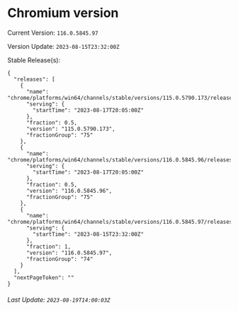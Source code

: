 # Chromium version

Current Version: `116.0.5845.97`

Version Update: `2023-08-15T23:32:00Z`

Stable Release(s):
```
{
  "releases": [
    {
      "name": "chrome/platforms/win64/channels/stable/versions/115.0.5790.173/releases/1692302700",
      "serving": {
        "startTime": "2023-08-17T20:05:00Z"
      },
      "fraction": 0.5,
      "version": "115.0.5790.173",
      "fractionGroup": "75"
    },
    {
      "name": "chrome/platforms/win64/channels/stable/versions/116.0.5845.96/releases/1692302700",
      "serving": {
        "startTime": "2023-08-17T20:05:00Z"
      },
      "fraction": 0.5,
      "version": "116.0.5845.96",
      "fractionGroup": "75"
    },
    {
      "name": "chrome/platforms/win64/channels/stable/versions/116.0.5845.97/releases/1692142320",
      "serving": {
        "startTime": "2023-08-15T23:32:00Z"
      },
      "fraction": 1,
      "version": "116.0.5845.97",
      "fractionGroup": "74"
    }
  ],
  "nextPageToken": ""
}
```

###### Last Update: `2023-08-19T14:00:03Z`
        